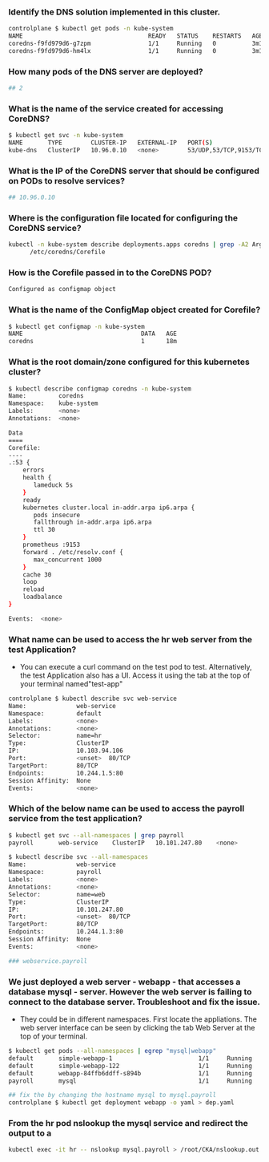 ### Identify the DNS solution implemented in this cluster.
    
```bash
controlplane $ kubectl get pods -n kube-system
NAME                                   READY   STATUS    RESTARTS   AGE
coredns-f9fd979d6-g7zpm                1/1     Running   0          3m16s
coredns-f9fd979d6-hm4lx                1/1     Running   0          3m16s
```

### How many pods of the DNS server are deployed?
    
```bash
## 2
```

### What is the name of the service created for accessing CoreDNS?
    
    
```bash
$ kubectl get svc -n kube-system
NAME       TYPE        CLUSTER-IP   EXTERNAL-IP   PORT(S)                  AGE
kube-dns   ClusterIP   10.96.0.10   <none>        53/UDP,53/TCP,9153/TCP   5m56s
```

### What is the IP of the CoreDNS server that should be configured on PODs to resolve services?

```bash
## 10.96.0.10
```

### Where is the configuration file located for configuring the CoreDNS service?
    
    
```bash
kubectl -n kube-system describe deployments.apps coredns | grep -A2 Args | grep Corefile
      /etc/coredns/Corefile
```

### How is the Corefile passed in to the CoreDNS POD?
    
    
```bash
Configured as configmap object
```

### What is the name of the ConfigMap object created for Corefile?
    
    
```bash
$ kubectl get configmap -n kube-system
NAME                                 DATA   AGE
coredns                              1      18m
```

### What is the root domain/zone configured for this kubernetes cluster?
    
    
```bash
$ kubectl describe configmap coredns -n kube-system
Name:         coredns
Namespace:    kube-system
Labels:       <none>
Annotations:  <none>

Data
====
Corefile:
----
.:53 {
    errors
    health {
       lameduck 5s
    }
    ready
    kubernetes cluster.local in-addr.arpa ip6.arpa {
       pods insecure
       fallthrough in-addr.arpa ip6.arpa
       ttl 30
    }
    prometheus :9153
    forward . /etc/resolv.conf {
       max_concurrent 1000
    }
    cache 30
    loop
    reload
    loadbalance
}

Events:  <none>
```

### What name can be used to access the hr web server from the test Application?

- You can execute a curl command on the test pod to test. Alternatively, the test Application also has a UI. Access it using the tab at the top of your terminal named"test-app"

```bash
controlplane $ kubectl describe svc web-service
Name:              web-service
Namespace:         default
Labels:            <none>
Annotations:       <none>
Selector:          name=hr
Type:              ClusterIP
IP:                10.103.94.106
Port:              <unset>  80/TCP
TargetPort:        80/TCP
Endpoints:         10.244.1.5:80
Session Affinity:  None
Events:            <none>
```

### Which of the below name can be used to access the payroll service from the test application?

```bash
$ kubectl get svc --all-namespaces | grep payroll
payroll       web-service    ClusterIP   10.101.247.80    <none>        80/TCP                   23m

$ kubectl describe svc --all-namespaces
Name:              web-service
Namespace:         payroll
Labels:            <none>
Annotations:       <none>
Selector:          name=web
Type:              ClusterIP
IP:                10.101.247.80
Port:              <unset>  80/TCP
TargetPort:        80/TCP
Endpoints:         10.244.1.3:80
Session Affinity:  None
Events:            <none>

### webservice.payroll
```


### We just deployed a web server - webapp - that accesses a database mysql - server. However the web server is failing to connect to the database server. Troubleshoot and fix the issue.

- They could be in different namespaces. First locate the appliations. The web server interface can be seen by clicking the tab Web Server at the top of your terminal.

```bash
$ kubectl get pods --all-namespaces | egrep "mysql|webapp"
default       simple-webapp-1                        1/1     Running   0          29m
default       simple-webapp-122                      1/1     Running   0          29m
default       webapp-84ffb6ddff-s894b                1/1     Running   0          2m27s
payroll       mysql                                  1/1     Running   0          2m26s

## fix the by changing the hostname mysql to mysql.payroll
controlplane $ kubectl get deployment webapp -o yaml > dep.yaml
```

### From the hr pod nslookup the mysql service and redirect the output to a

```bash
kubectl exec -it hr -- nslookup mysql.payroll > /root/CKA/nslookup.out
```